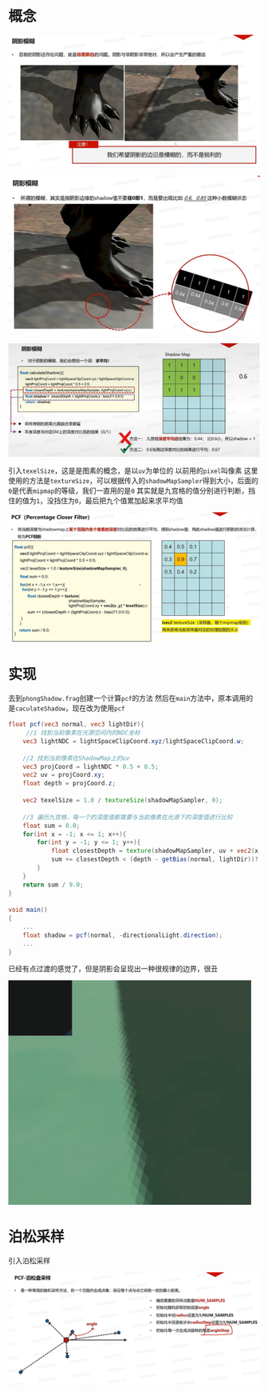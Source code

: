 # 概念

![输入图片说明](/imgs/2025-02-26/v9skIEn2B1oTFxAx.png)

![输入图片说明](/imgs/2025-02-26/QcwymgPDZ868xQwW.png)

![输入图片说明](/imgs/2025-02-26/aoL9xIRPTHoDHuEM.png)

引入`texelSize`，这是是图素的概念，是以`uv`为单位的
以前用的`pixel`叫像素
这里使用的方法是`textureSize`，可以根据传入的`shadowMapSampler`得到大小，后面的`0`是代表`mipmap`的等级，我们一直用的是`0`
其实就是九宫格的值分别进行判断，挡住的值为`1`，没挡住为`0`，最后把九个值累加起来求平均值

![输入图片说明](/imgs/2025-02-26/g3SNfD41FKDMGYP5.png)

# 实现
去到`phongShadow.frag`创建一个计算`pcf`的方法
然后在`main`方法中，原本调用的是`caculateShadow`，现在改为使用`pcf`
```glsl
float pcf(vec3 normal, vec3 lightDir){
	 //1 找到当前像素在光源空间内的NDC坐标
	vec3 lightNDC = lightSpaceClipCoord.xyz/lightSpaceClipCoord.w;

	//2 找到当前像素在ShadowMap上的uv
	vec3 projCoord = lightNDC * 0.5 + 0.5;
	vec2 uv = projCoord.xy;
	float depth = projCoord.z;

	vec2 texelSize = 1.0 / textureSize(shadowMapSampler, 0);

	//3 遍历九宫格，每一个的深度值都需要与当前像素在光源下的深度值进行比较
	float sum = 0.0;
	for(int x = -1; x <= 1; x++){
		for(int y = -1; y <= 1; y++){
			float closestDepth = texture(shadowMapSampler, uv + vec2(x, y) * texelSize).r;
			sum += closestDepth < (depth - getBias(normal, lightDir))? 1.0:0.0;
		}
	}
	return sum / 9.0;
}

void main()
{
	...
	float shadow = pcf(normal, -directionalLight.direction);
	...
}
```
已经有点过渡的感觉了，但是阴影会呈现出一种很规律的边界，很丑

![输入图片说明](/imgs/2025-02-26/9r0eedg2AfIPoLR3.png)

# 泊松采样
引入泊松采样

![输入图片说明](/imgs/2025-02-26/uJ1g4uBnD7ZrqXRB.png)
<!--stackedit_data:
eyJoaXN0b3J5IjpbLTE4MDI1MzA4NzUsMTE2MDM2MTkxNSwxNj
c2NTY1MjExLDc1NDg4MDY3NV19
-->